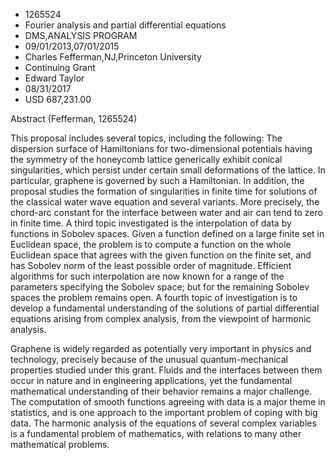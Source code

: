 
* 1265524
* Fourier analysis and partial differential equations
* DMS,ANALYSIS PROGRAM
* 09/01/2013,07/01/2015
* Charles Fefferman,NJ,Princeton University
* Continuing Grant
* Edward Taylor
* 08/31/2017
* USD 687,231.00

Abstract (Fefferman, 1265524)

This proposal includes several topics, including the following: The dispersion
surface of Hamiltonians for two-dimensional potentials having the symmetry of
the honeycomb lattice generically exhibit conical singularities, which persist
under certain small deformations of the lattice. In particular, graphene is
governed by such a Hamiltonian. In addition, the proposal studies the formation
of singularities in finite time for solutions of the classical water wave
equation and several variants. More precisely, the chord-arc constant for the
interface between water and air can tend to zero in finite time. A third topic
investigated is the interpolation of data by functions in Sobolev spaces. Given
a function defined on a large finite set in Euclidean space, the problem is to
compute a function on the whole Euclidean space that agrees with the given
function on the finite set, and has Sobolev norm of the least possible order of
magnitude. Efficient algorithms for such interpolation are now known for a range
of the parameters specifying the Sobolev space; but for the remaining Sobolev
spaces the problem remains open. A fourth topic of investigation is to develop a
fundamental understanding of the solutions of partial differential equations
arising from complex analysis, from the viewpoint of harmonic analysis.

Graphene is widely regarded as potentially very important in physics and
technology, precisely because of the unusual quantum-mechanical properties
studied under this grant. Fluids and the interfaces between them occur in nature
and in engineering applications, yet the fundamental mathematical understanding
of their behavior remains a major challenge. The computation of smooth functions
agreeing with data is a major theme in statistics, and is one approach to the
important problem of coping with big data. The harmonic analysis of the
equations of several complex variables is a fundamental problem of mathematics,
with relations to many other mathematical problems.
